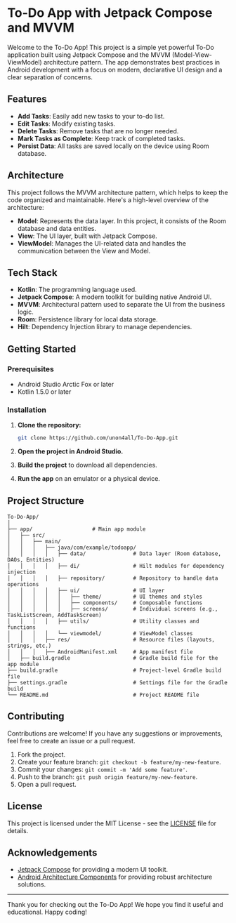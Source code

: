 # To-Do App with Jetpack Compose and MVVM

Welcome to the To-Do App! This project is a simple yet powerful To-Do application built using Jetpack Compose and the MVVM (Model-View-ViewModel) architecture pattern. The app demonstrates best practices in Android development with a focus on modern, declarative UI design and a clear separation of concerns.

## Features

- **Add Tasks**: Easily add new tasks to your to-do list.
- **Edit Tasks**: Modify existing tasks.
- **Delete Tasks**: Remove tasks that are no longer needed.
- **Mark Tasks as Complete**: Keep track of completed tasks.
- **Persist Data**: All tasks are saved locally on the device using Room database.

## Architecture

This project follows the MVVM architecture pattern, which helps to keep the code organized and maintainable. Here's a high-level overview of the architecture:

- **Model**: Represents the data layer. In this project, it consists of the Room database and data entities.
- **View**: The UI layer, built with Jetpack Compose.
- **ViewModel**: Manages the UI-related data and handles the communication between the View and Model.

## Tech Stack

- **Kotlin**: The programming language used.
- **Jetpack Compose**: A modern toolkit for building native Android UI.
- **MVVM**: Architectural pattern used to separate the UI from the business logic.
- **Room**: Persistence library for local data storage.
- **Hilt**: Dependency Injection library to manage dependencies.

## Getting Started

### Prerequisites

- Android Studio Arctic Fox or later
- Kotlin 1.5.0 or later

### Installation

1. **Clone the repository:**
   ```sh
   git clone https://github.com/unon4all/To-Do-App.git
   ```
2. **Open the project in Android Studio.**

3. **Build the project** to download all dependencies.

4. **Run the app** on an emulator or a physical device.

## Project Structure

```plaintext
To-Do-App/
│
├── app/                   # Main app module
│   ├── src/
│   │   ├── main/
│   │   │   ├── java/com/example/todoapp/
│   │   │   │   ├── data/               # Data layer (Room database, DAOs, Entities)
│   │   │   │   ├── di/                 # Hilt modules for dependency injection
│   │   │   │   ├── repository/         # Repository to handle data operations
│   │   │   │   ├── ui/                 # UI layer
│   │   │   │   │   ├── theme/          # UI themes and styles
│   │   │   │   │   ├── components/     # Composable functions
│   │   │   │   │   ├── screens/        # Individual screens (e.g., TaskListScreen, AddTaskScreen)
│   │   │   │   ├── utils/              # Utility classes and functions
│   │   │   │   └── viewmodel/          # ViewModel classes
│   │   │   ├── res/                    # Resource files (layouts, strings, etc.)
│   │   │   ├── AndroidManifest.xml     # App manifest file
│   ├── build.gradle                    # Gradle build file for the app module
├── build.gradle                        # Project-level Gradle build file
├── settings.gradle                     # Settings file for the Gradle build
└── README.md                           # Project README file
```

## Contributing

Contributions are welcome! If you have any suggestions or improvements, feel free to create an issue or a pull request.

1. Fork the project.
2. Create your feature branch: `git checkout -b feature/my-new-feature`.
3. Commit your changes: `git commit -m 'Add some feature'`.
4. Push to the branch: `git push origin feature/my-new-feature`.
5. Open a pull request.

## License

This project is licensed under the MIT License - see the [LICENSE](LICENSE) file for details.

## Acknowledgements

- [Jetpack Compose](https://developer.android.com/jetpack/compose) for providing a modern UI toolkit.
- [Android Architecture Components](https://developer.android.com/topic/libraries/architecture) for providing robust architecture solutions.

---

Thank you for checking out the To-Do App! We hope you find it useful and educational. Happy coding!
